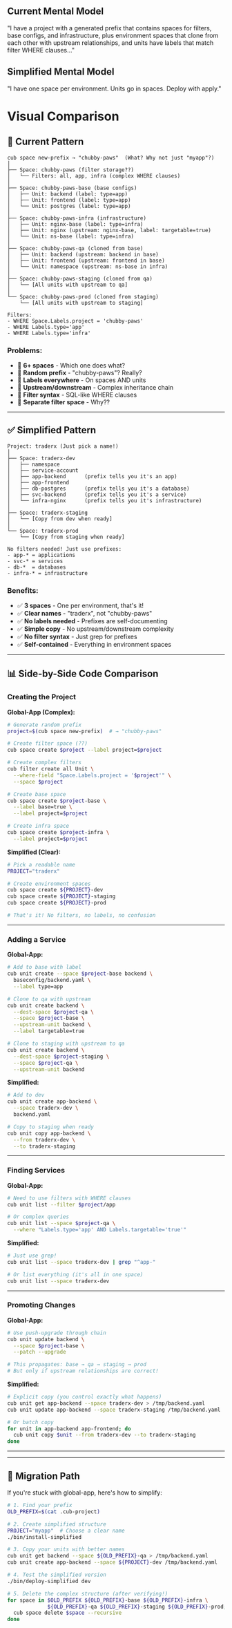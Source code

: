 
## Current Mental Model
"I have a project with a generated prefix that contains spaces for filters, base configs, and infrastructure, plus environment spaces that clone from each other with upstream relationships, and units have labels that match filter WHERE clauses..."

## Simplified Mental Model
"I have one space per environment. Units go in spaces. Deploy with apply."


# Visual Comparison

## 🔴 Current Pattern 

```
cub space new-prefix → "chubby-paws"  (What? Why not just "myapp"?)
│
├── Space: chubby-paws (filter storage??)
│   └── Filters: all, app, infra (complex WHERE clauses)
│
├── Space: chubby-paws-base (base configs)
│   ├── Unit: backend (label: type=app)
│   ├── Unit: frontend (label: type=app)
│   └── Unit: postgres (label: type=app)
│
├── Space: chubby-paws-infra (infrastructure)
│   ├── Unit: nginx-base (label: type=infra)
│   ├── Unit: nginx (upstream: nginx-base, label: targetable=true)
│   └── Unit: ns-base (label: type=infra)
│
├── Space: chubby-paws-qa (cloned from base)
│   ├── Unit: backend (upstream: backend in base)
│   ├── Unit: frontend (upstream: frontend in base)
│   └── Unit: namespace (upstream: ns-base in infra)
│
├── Space: chubby-paws-staging (cloned from qa)
│   └── [All units with upstream to qa]
│
└── Space: chubby-paws-prod (cloned from staging)
    └── [All units with upstream to staging]

Filters:
- WHERE Space.Labels.project = 'chubby-paws'
- WHERE Labels.type='app'
- WHERE Labels.type='infra'
```

### Problems:
- 🤯 **6+ spaces** - Which one does what?
- 🤯 **Random prefix** - "chubby-paws"? Really?
- 🤯 **Labels everywhere** - On spaces AND units
- 🤯 **Upstream/downstream** - Complex inheritance chain
- 🤯 **Filter syntax** - SQL-like WHERE clauses
- 🤯 **Separate filter space** - Why??

---

## ✅ Simplified Pattern 

```
Project: traderx (Just pick a name!)
│
├── Space: traderx-dev
│   ├── namespace
│   ├── service-account
│   ├── app-backend      (prefix tells you it's an app)
│   ├── app-frontend
│   ├── db-postgres      (prefix tells you it's a database)
│   ├── svc-backend      (prefix tells you it's a service)
│   └── infra-nginx      (prefix tells you it's infrastructure)
│
├── Space: traderx-staging
│   └── [Copy from dev when ready]
│
└── Space: traderx-prod
    └── [Copy from staging when ready]

No filters needed! Just use prefixes:
- app-* = applications
- svc-* = services
- db-*  = databases
- infra-* = infrastructure
```

### Benefits:
- ✅ **3 spaces** - One per environment, that's it!
- ✅ **Clear names** - "traderx", not "chubby-paws"
- ✅ **No labels needed** - Prefixes are self-documenting
- ✅ **Simple copy** - No upstream/downstream complexity
- ✅ **No filter syntax** - Just grep for prefixes
- ✅ **Self-contained** - Everything in environment spaces

---

## 📊 Side-by-Side Code Comparison

### Creating the Project

**Global-App (Complex):**
```bash
# Generate random prefix
project=$(cub space new-prefix)  # → "chubby-paws"

# Create filter space (??)
cub space create $project --label project=$project

# Create complex filters
cub filter create all Unit \
  --where-field "Space.Labels.project = '$project'" \
  --space $project

# Create base space
cub space create $project-base \
  --label base=true \
  --label project=$project

# Create infra space
cub space create $project-infra \
  --label project=$project
```

**Simplified (Clear):**
```bash
# Pick a readable name
PROJECT="traderx"

# Create environment spaces
cub space create ${PROJECT}-dev
cub space create ${PROJECT}-staging
cub space create ${PROJECT}-prod

# That's it! No filters, no labels, no confusion
```

---

### Adding a Service

**Global-App:**
```bash
# Add to base with label
cub unit create --space $project-base backend \
  baseconfig/backend.yaml \
  --label type=app

# Clone to qa with upstream
cub unit create backend \
  --dest-space $project-qa \
  --space $project-base \
  --upstream-unit backend \
  --label targetable=true

# Clone to staging with upstream to qa
cub unit create backend \
  --dest-space $project-staging \
  --space $project-qa \
  --upstream-unit backend
```

**Simplified:**
```bash
# Add to dev
cub unit create app-backend \
  --space traderx-dev \
  backend.yaml

# Copy to staging when ready
cub unit copy app-backend \
  --from traderx-dev \
  --to traderx-staging
```

---

### Finding Services

**Global-App:**
```bash
# Need to use filters with WHERE clauses
cub unit list --filter $project/app

# Or complex queries
cub unit list --space $project-qa \
  --where "Labels.type='app' AND Labels.targetable='true'"
```

**Simplified:**
```bash
# Just use grep!
cub unit list --space traderx-dev | grep "^app-"

# Or list everything (it's all in one space)
cub unit list --space traderx-dev
```

---

### Promoting Changes

**Global-App:**
```bash
# Use push-upgrade through chain
cub unit update backend \
  --space $project-base \
  --patch --upgrade

# This propagates: base → qa → staging → prod
# But only if upstream relationships are correct!
```

**Simplified:**
```bash
# Explicit copy (you control exactly what happens)
cub unit get app-backend --space traderx-dev > /tmp/backend.yaml
cub unit update app-backend --space traderx-staging /tmp/backend.yaml

# Or batch copy
for unit in app-backend app-frontend; do
  cub unit copy $unit --from traderx-dev --to traderx-staging
done
```

---




---

## 🔄 Migration Path

If you're stuck with global-app, here's how to simplify:

```bash
# 1. Find your prefix
OLD_PREFIX=$(cat .cub-project)

# 2. Create simplified structure
PROJECT="myapp"  # Choose a clear name
./bin/install-simplified

# 3. Copy your units with better names
cub unit get backend --space ${OLD_PREFIX}-qa > /tmp/backend.yaml
cub unit create app-backend --space ${PROJECT}-dev /tmp/backend.yaml

# 4. Test the simplified version
./bin/deploy-simplified dev

# 5. Delete the complex structure (after verifying!)
for space in $OLD_PREFIX ${OLD_PREFIX}-base ${OLD_PREFIX}-infra \
             ${OLD_PREFIX}-qa ${OLD_PREFIX}-staging ${OLD_PREFIX}-prod; do
  cub space delete $space --recursive
done
```
